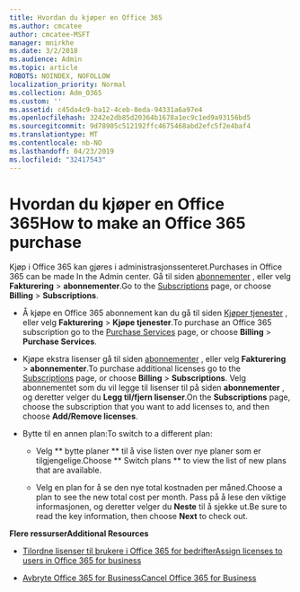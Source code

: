 ```yaml
---
title: Hvordan du kjøper en Office 365
ms.author: cmcatee
author: cmcatee-MSFT
manager: mnirkhe
ms.date: 3/2/2018
ms.audience: Admin
ms.topic: article
ROBOTS: NOINDEX, NOFOLLOW
localization_priority: Normal
ms.collection: Adm_O365
ms.custom: ''
ms.assetid: c45da4c9-ba12-4ceb-8eda-94331a6a97e4
ms.openlocfilehash: 3242e2db85d20364b1678a1ec9c1ed9a93156bd5
ms.sourcegitcommit: 9d78905c512192ffc4675468abd2efc5f2e4baf4
ms.translationtype: MT
ms.contentlocale: nb-NO
ms.lasthandoff: 04/23/2019
ms.locfileid: "32417543"
---
```

# <a name="how-to-make-an-office-365-purchase"></a><span data-ttu-id="c76dd-102">Hvordan du kjøper en Office 365</span><span class="sxs-lookup"><span data-stu-id="c76dd-102">How to make an Office 365 purchase</span></span>

<span data-ttu-id="c76dd-103">Kjøp i Office 365 kan gjøres i administrasjonssenteret.</span><span class="sxs-lookup"><span data-stu-id="c76dd-103">Purchases in Office 365 can be made In the Admin center.</span></span> <span data-ttu-id="c76dd-104">Gå til siden [abonnementer](https://go.microsoft.com/fwlink/p/?linkid=842054) , eller velg **Fakturering** \> **abonnementer**.</span><span class="sxs-lookup"><span data-stu-id="c76dd-104">Go to the [Subscriptions](https://go.microsoft.com/fwlink/p/?linkid=842054) page, or choose **Billing** \> **Subscriptions**.</span></span>
  
- <span data-ttu-id="c76dd-105">Å kjøpe en Office 365 abonnement kan du gå til siden [Kjøper tjenester](https://go.microsoft.com/fwlink/p/?linkid=868433) , eller velg **Fakturering** \> **Kjøpe tjenester**.</span><span class="sxs-lookup"><span data-stu-id="c76dd-105">To purchase an Office 365 subscription go to the [Purchase Services](https://go.microsoft.com/fwlink/p/?linkid=868433) page, or choose **Billing** \> **Purchase Services**.</span></span>
    
- <span data-ttu-id="c76dd-106">Kjøpe ekstra lisenser gå til siden [abonnementer](https://go.microsoft.com/fwlink/p/?linkid=842054) , eller velg **Fakturering** \> **abonnementer**.</span><span class="sxs-lookup"><span data-stu-id="c76dd-106">To purchase additional licenses go to the [Subscriptions](https://go.microsoft.com/fwlink/p/?linkid=842054) page, or choose **Billing** \> **Subscriptions**.</span></span> <span data-ttu-id="c76dd-107">Velg abonnementet som du vil legge til lisenser til på siden **abonnementer** , og deretter velger du **Legg til/fjern lisenser**.</span><span class="sxs-lookup"><span data-stu-id="c76dd-107">On the **Subscriptions** page, choose the subscription that you want to add licenses to, and then choose **Add/Remove licenses**.</span></span>
    
- <span data-ttu-id="c76dd-108">Bytte til en annen plan:</span><span class="sxs-lookup"><span data-stu-id="c76dd-108">To switch to a different plan:</span></span>
    
  - <span data-ttu-id="c76dd-109">Velg \*\* bytte planer \*\* til å vise listen over nye planer som er tilgjengelige.</span><span class="sxs-lookup"><span data-stu-id="c76dd-109">Choose \*\* Switch plans \*\* to view the list of new plans that are available.</span></span> 
    
  - <span data-ttu-id="c76dd-110">Velg en plan for å se den nye total kostnaden per måned.</span><span class="sxs-lookup"><span data-stu-id="c76dd-110">Choose a plan to see the new total cost per month.</span></span> <span data-ttu-id="c76dd-111">Pass på å lese den viktige informasjonen, og deretter velger du **Neste** til å sjekke ut.</span><span class="sxs-lookup"><span data-stu-id="c76dd-111">Be sure to read the key information, then choose **Next** to check out.</span></span> 
    
 <span data-ttu-id="c76dd-112">**Flere ressurser**</span><span class="sxs-lookup"><span data-stu-id="c76dd-112">**Additional Resources**</span></span>
  
- [<span data-ttu-id="c76dd-113">Tilordne lisenser til brukere i Office 365 for bedrifter</span><span class="sxs-lookup"><span data-stu-id="c76dd-113">Assign licenses to users in Office 365 for business</span></span>](https://support.office.com/article/997596b5-4173-4627-b915-36abac6786dc)
    
- [<span data-ttu-id="c76dd-114">Avbryte Office 365 for Business</span><span class="sxs-lookup"><span data-stu-id="c76dd-114">Cancel Office 365 for Business</span></span>](https://support.office.com/article/b1bc0bef-4608-4601-813a-cdd9f746709a)
    

